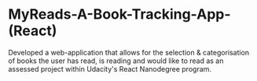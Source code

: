 # MyReads-A-Book-Tracking-App-(React)
Developed a web-application that allows for the selection & categorisation of books the user has read, is reading and would like to read as an assessed project within Udacity's React Nanodegree program.
